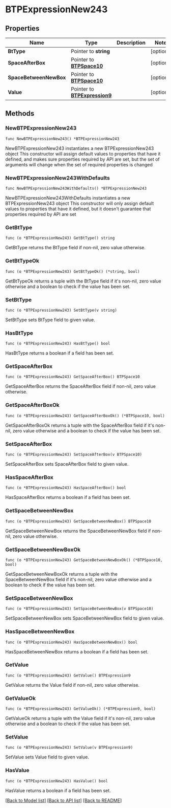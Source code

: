 # BTPExpressionNew243

## Properties

Name | Type | Description | Notes
------------ | ------------- | ------------- | -------------
**BtType** | Pointer to **string** |  | [optional] 
**SpaceAfterBox** | Pointer to [**BTPSpace10**](BTPSpace-10.md) |  | [optional] 
**SpaceBetweenNewBox** | Pointer to [**BTPSpace10**](BTPSpace-10.md) |  | [optional] 
**Value** | Pointer to [**BTPExpression9**](BTPExpression-9.md) |  | [optional] 

## Methods

### NewBTPExpressionNew243

`func NewBTPExpressionNew243() *BTPExpressionNew243`

NewBTPExpressionNew243 instantiates a new BTPExpressionNew243 object
This constructor will assign default values to properties that have it defined,
and makes sure properties required by API are set, but the set of arguments
will change when the set of required properties is changed

### NewBTPExpressionNew243WithDefaults

`func NewBTPExpressionNew243WithDefaults() *BTPExpressionNew243`

NewBTPExpressionNew243WithDefaults instantiates a new BTPExpressionNew243 object
This constructor will only assign default values to properties that have it defined,
but it doesn't guarantee that properties required by API are set

### GetBtType

`func (o *BTPExpressionNew243) GetBtType() string`

GetBtType returns the BtType field if non-nil, zero value otherwise.

### GetBtTypeOk

`func (o *BTPExpressionNew243) GetBtTypeOk() (*string, bool)`

GetBtTypeOk returns a tuple with the BtType field if it's non-nil, zero value otherwise
and a boolean to check if the value has been set.

### SetBtType

`func (o *BTPExpressionNew243) SetBtType(v string)`

SetBtType sets BtType field to given value.

### HasBtType

`func (o *BTPExpressionNew243) HasBtType() bool`

HasBtType returns a boolean if a field has been set.

### GetSpaceAfterBox

`func (o *BTPExpressionNew243) GetSpaceAfterBox() BTPSpace10`

GetSpaceAfterBox returns the SpaceAfterBox field if non-nil, zero value otherwise.

### GetSpaceAfterBoxOk

`func (o *BTPExpressionNew243) GetSpaceAfterBoxOk() (*BTPSpace10, bool)`

GetSpaceAfterBoxOk returns a tuple with the SpaceAfterBox field if it's non-nil, zero value otherwise
and a boolean to check if the value has been set.

### SetSpaceAfterBox

`func (o *BTPExpressionNew243) SetSpaceAfterBox(v BTPSpace10)`

SetSpaceAfterBox sets SpaceAfterBox field to given value.

### HasSpaceAfterBox

`func (o *BTPExpressionNew243) HasSpaceAfterBox() bool`

HasSpaceAfterBox returns a boolean if a field has been set.

### GetSpaceBetweenNewBox

`func (o *BTPExpressionNew243) GetSpaceBetweenNewBox() BTPSpace10`

GetSpaceBetweenNewBox returns the SpaceBetweenNewBox field if non-nil, zero value otherwise.

### GetSpaceBetweenNewBoxOk

`func (o *BTPExpressionNew243) GetSpaceBetweenNewBoxOk() (*BTPSpace10, bool)`

GetSpaceBetweenNewBoxOk returns a tuple with the SpaceBetweenNewBox field if it's non-nil, zero value otherwise
and a boolean to check if the value has been set.

### SetSpaceBetweenNewBox

`func (o *BTPExpressionNew243) SetSpaceBetweenNewBox(v BTPSpace10)`

SetSpaceBetweenNewBox sets SpaceBetweenNewBox field to given value.

### HasSpaceBetweenNewBox

`func (o *BTPExpressionNew243) HasSpaceBetweenNewBox() bool`

HasSpaceBetweenNewBox returns a boolean if a field has been set.

### GetValue

`func (o *BTPExpressionNew243) GetValue() BTPExpression9`

GetValue returns the Value field if non-nil, zero value otherwise.

### GetValueOk

`func (o *BTPExpressionNew243) GetValueOk() (*BTPExpression9, bool)`

GetValueOk returns a tuple with the Value field if it's non-nil, zero value otherwise
and a boolean to check if the value has been set.

### SetValue

`func (o *BTPExpressionNew243) SetValue(v BTPExpression9)`

SetValue sets Value field to given value.

### HasValue

`func (o *BTPExpressionNew243) HasValue() bool`

HasValue returns a boolean if a field has been set.


[[Back to Model list]](../README.md#documentation-for-models) [[Back to API list]](../README.md#documentation-for-api-endpoints) [[Back to README]](../README.md)



